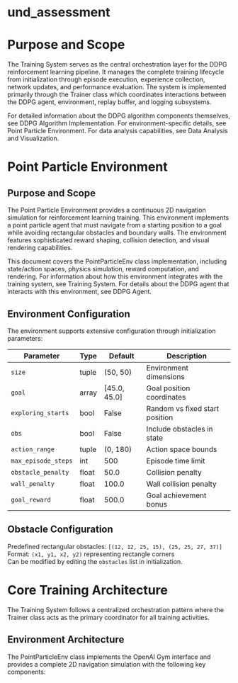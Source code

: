# und_assessment


# Purpose and Scope
The Training System serves as the central orchestration layer for the DDPG reinforcement learning pipeline. It manages the complete training lifecycle from initialization through episode execution, experience collection, network updates, and performance evaluation. The system is implemented primarily through the Trainer class which coordinates interactions between the DDPG agent, environment, replay buffer, and logging subsystems.

For detailed information about the DDPG algorithm components themselves, see DDPG Algorithm Implementation. For environment-specific details, see Point Particle Environment. For data analysis capabilities, see Data Analysis and Visualization.


# Point Particle Environment
## Purpose and Scope
The Point Particle Environment provides a continuous 2D navigation simulation for reinforcement learning training. This environment implements a point particle agent that must navigate from a starting position to a goal while avoiding rectangular obstacles and boundary walls. The environment features sophisticated reward shaping, collision detection, and visual rendering capabilities.

This document covers the PointParticleEnv class implementation, including state/action spaces, physics simulation, reward computation, and rendering. For information about how this environment integrates with the training system, see Training System. For details about the DDPG agent that interacts with this environment, see DDPG Agent.

## Environment Configuration

The environment supports extensive configuration through initialization parameters:

| Parameter             | Type    | Default        | Description                           |
|-----------------------|---------|----------------|---------------------------------------|
| `size`                | tuple   | (50, 50)       | Environment dimensions                |
| `goal`                | array   | [45.0, 45.0]   | Goal position coordinates             |
| `exploring_starts`    | bool    | False          | Random vs fixed start position        |
| `obs`                 | bool    | False          | Include obstacles in state            |
| `action_range`        | tuple   | (0, 180)       | Action space bounds                   |
| `max_episode_steps`   | int     | 500            | Episode time limit                    |
| `obstacle_penalty`    | float   | 50.0           | Collision penalty                     |
| `wall_penalty`        | float   | 100.0          | Wall collision penalty                |
| `goal_reward`         | float   | 500.0          | Goal achievement bonus                |

## Obstacle Configuration

Predefined rectangular obstacles: `[(12, 12, 25, 15), (25, 25, 27, 37)]`  
Format: `(x1, y1, x2, y2)` representing rectangle corners  
Can be modified by editing the `obstacles` list in initialization.



# Core Training Architecture
The Training System follows a centralized orchestration pattern where the Trainer class acts as the primary coordinator for all training activities.
## Environment Architecture
The PointParticleEnv class implements the OpenAI Gym interface and provides a complete 2D navigation simulation with the following key components:


